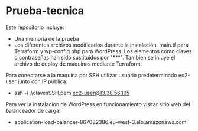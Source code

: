 # Prueba-tecnica
Este repositorio incluye: 
- Una memoria de la prueba
- Los diferentes archivos modificados durante la instalación. main.tf para Terraform y wp-config.php para WordPress. Los elementos como claves o contraseñas han sido sustituidos por "***". Tambien se inluye el archivo de deploy de maquinas mediante Terraform.

Para conectarse a la maquina por SSH utilizar usuario predeterminado ec2-user junto con IP pública:
- ssh -i .\clavesSSH.pem ec2-user@13.38.56.105

Para ver la instalacion de WordPress en funcionamiento visitar sitio web del balanceador de carga:
- application-load-balancer-867082386.eu-west-3.elb.amazonaws.com
